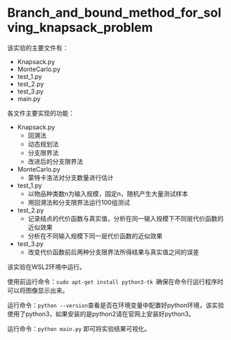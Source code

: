# Branch_and_bound_method_for_solving_knapsack_problem
该实验的主要文件有：

- Knapsack.py
- MonteCarlo.py
- test_1.py
- test_2.py
- test_3.py
- main.py

各文件主要实现的功能：

- Knapsack.py
  - 回溯法
  - 动态规划法
  - 分支限界法
  - 改进后的分支限界法
- MonteCarlo.py
  - 蒙特卡洛法对分支数量进行估计
- test_1.py
  - 以物品种类数n为输入规模，固定n，随机产生大量测试样本
  - 用回溯法和分支限界法运行100组测试
- test_2.py
  - 记录结点的代价函数与真实值，分析在同一输入规模下不同层代价函数的近似效果
  - 分析在不同输入规模下同一层代价函数的近似效果
- test_3.py
  - 改变代价函数前后两种分支限界法所得结果与真实值之间的误差

该实验在WSL2环境中运行。

使用前运行命令：`sudo apt-get install python3-tk `确保在命令行运行程序时可以将图像显示出来。

运行命令：`python --version`查看是否在环境变量中配置好python环境，该实验使用了python3，如果安装的是python2请在官网上安装好python3。

运行命令：`python main.py` 即可将实验结果可视化。
